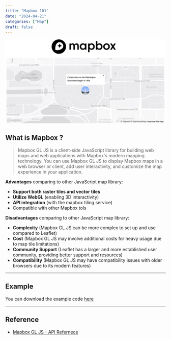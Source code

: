 ```yaml
---
title: "Mapbox 101"
date: "2024-04-21"
categories: ["Map"]
draft: false
---
```




[![2024-04-23T093006](2024-04-23T093006.png)](https://docs.mapbox.com/mapbox-gl-js/example/set-popup/)



## What is Mapbox ?

>   Mapbox GL JS is a client-side JavaScript library for building web maps and web applications with Mapbox's modern mapping technology. You can use Mapbox GL JS to display Mapbox maps in a web browser or client, add user interactivity, and customize the map experience in your application.

**Advantages** comparing to other JavaScript map library:

-   **Support both raster tiles and vector tiles**
-   **Utilize WebGL** (enabling 3D interactivity)
-   **API integration** (with the mapbox tiling service)
-   Compatible with other Mapbox tols

**Disadvantages** comparing to other JavaScript map library:

- **Complexity** (Mapbox GL JS can be more complex to set up and use compared to Leaflet)
- **Cost** (Mapbox GL JS may involve additional costs for heavy usage due to map tile limitations)
- **Community Support** (Leaflet has a larger and more established user community, providing better support and resources)
- **Compatibility** (Mapbox GL JS may have compatibility issues with older browsers due to its modern features)




---
## Example

You can download the example code [here](./mapbox%20example.zip)


---

## Reference

- [Mapbox GL JS - API Refernece](https://docs.mapbox.com/mapbox-gl-js/api/)
